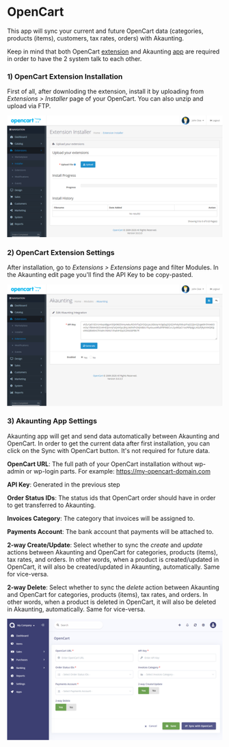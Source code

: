 OpenCart
========

This app will sync your current and future OpenCart data (categories, products (items), customers, tax rates, orders) with Akaunting.

Keep in mind that both OpenCart [extension](https://www.opencart.com/index.php?route=marketplace/extension/info&extension_id=32533) and Akaunting [app](https://akaunting.com/apps/opencart) are required in order to have the 2 system talk to each other.

### 1) OpenCart Extension Installation

First of all, after downloding the extension, install it by uploading from *Extensions > Installer* page of your OpenCart. You can also unzip and upload via FTP.

![opencart extension settings 1](_images/opencart-settings-1.png)

### 2) OpenCart Extension Settings

After installation, go to *Extensions > Extensions* page and filter Modules. In the Akaunting edit page you'll find the API Key to be copy-pasted.

![opencart extension settings 2](_images/opencart-settings-2.png)

### 3) Akaunting App Settings

Akaunting app will get and send data automatically between Akaunting and OpenCart. In order to get the current data after first installation, you can click on the Sync with OpenCart button. It's not required for future data.

**OpenCart URL**: The full path of your OpenCart installation without wp-admin or wp-login parts. For example: https://my-opencart-domain.com

**API Key**: Generated in the previous step

**Order Status IDs**: The status ids that OpenCart order should have in order to get transferred to Akaunting.

**Invoices Category**: The category that invoices will be assigned to.

**Payments Account**: The bank account that payments will be attached to.

**2-way Create/Update**: Select whether to sync the *create* and *update* actions between Akaunting and OpenCart for categories, products (items), tax rates, and orders. In other words, when a product is created/updated in OpenCart, it will also be created/updated in Akaunting, automatically. Same for vice-versa.

**2-way Delete**: Select whether to sync the *delete* action between Akaunting and OpenCart for categories, products (items), tax rates, and orders. In other words, when a product is deleted in OpenCart, it will also be deleted in Akaunting, automatically. Same for vice-versa.

![akaunting app settings](_images/opencart-settings-3.png)
